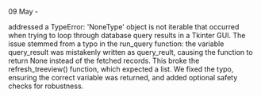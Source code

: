 09 May -

addressed a TypeError: 'NoneType' object is not iterable that occurred when trying to loop through database query results in a Tkinter GUI. The issue stemmed from a typo in the run_query function: the variable query_result was mistakenly written as query_reult, causing the function to return None instead of the fetched records. This broke the refresh_treeview() function, which expected a list. We fixed the typo, ensuring the correct variable was returned, and added optional safety checks for robustness.
